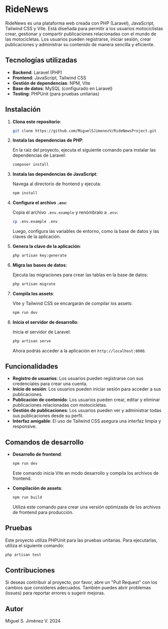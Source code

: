 # RideNews

RideNews es una plataforma web creada con PHP (Laravel), JavaScript, Tailwind CSS y Vite. Está diseñada para permitir a los usuarios motociclistas crear, gestionar y compartir publicaciones relacionadas con el mundo de las motocicletas. Los usuarios pueden registrarse, iniciar sesión, crear publicaciones y administrar su contenido de manera sencilla y eficiente.

## Tecnologías utilizadas

-   **Backend**: Laravel (PHP)
-   **Frontend**: JavaScript, Tailwind CSS
-   **Gestión de dependencias**: NPM, Vite
-   **Base de datos**: MySQL (configurado en Laravel)
-   **Testing**: PHPUnit (para pruebas unitarias)

## Instalación

1. **Clona este repositorio**:

    ```bash
    git clone https://github.com/MiguelSJimenezV/RideNewsProject.git
    ```

2. **Instala las dependencias de PHP**:

    En la raíz del proyecto, ejecuta el siguiente comando para instalar las dependencias de Laravel:

    ```bash
    composer install
    ```

3. **Instala las dependencias de JavaScript**:

    Navega al directorio de frontend y ejecuta:

    ```bash
    npm install
    ```

4. **Configura el archivo `.env`**:

    Copia el archivo `.env.example` y renómbralo a `.env`:

    ```bash
    cp .env.example .env
    ```

    Luego, configura las variables de entorno, como la base de datos y las claves de la aplicación.

5. **Genera la clave de la aplicación**:

    ```bash
    php artisan key:generate
    ```

6. **Migra las bases de datos**:

    Ejecuta las migraciones para crear las tablas en la base de datos:

    ```bash
    php artisan migrate
    ```

7. **Compila los assets**:

    Vite y Tailwind CSS se encargarán de compilar los assets:

    ```bash
    npm run dev
    ```

8. **Inicia el servidor de desarrollo**:

    Inicia el servidor de Laravel:

    ```bash
    php artisan serve
    ```

    Ahora podrás acceder a la aplicación en `http://localhost:8000`.

## Funcionalidades

-   **Registro de usuarios**: Los usuarios pueden registrarse con sus credenciales para crear una cuenta.
-   **Inicio de sesión**: Los usuarios pueden iniciar sesión para acceder a sus publicaciones.
-   **Publicación de contenido**: Los usuarios pueden crear, editar y eliminar publicaciones relacionadas con motocicletas.
-   **Gestión de publicaciones**: Los usuarios pueden ver y administrar todas sus publicaciones desde su perfil.
-   **Interfaz amigable**: El uso de Tailwind CSS asegura una interfaz limpia y responsive.

## Comandos de desarrollo

-   **Desarrollo de frontend**:

    ```bash
    npm run dev
    ```

    Este comando inicia Vite en modo desarrollo y compila los archivos de frontend.

-   **Compilación de assets**:

    ```bash
    npm run build
    ```

    Utiliza este comando para crear una versión optimizada de los archivos de frontend para producción.

## Pruebas

Este proyecto utiliza PHPUnit para las pruebas unitarias. Para ejecutarlas, utiliza el siguiente comando:

```bash
php artisan test
```

## Contribuciones

Si deseas contribuir al proyecto, por favor, abre un "Pull Request" con los cambios que consideres adecuados. También puedes abrir problemas (issues) para reportar errores o sugerir mejoras.

## Autor
Miguel S. Jiménez V.
2024
